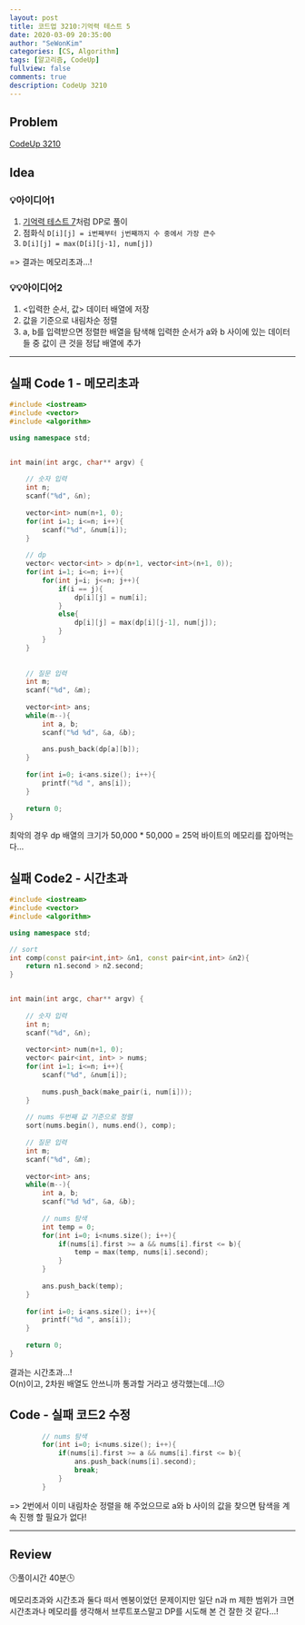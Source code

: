 ```yaml
---
layout: post
title: 코드업 3210:기억력 테스트 5
date: 2020-03-09 20:35:00
author: "SeWonKim"
categories: [CS, Algorithm]
tags: [알고리즘, CodeUp]
fullview: false
comments: true
description: CodeUp 3210
---
```


## Problem

[CodeUp 3210](https://codeup.kr/problem.php?id=3210)

## Idea

### 💡아이디어1

1. [기억력 테스트 7](https://sewonkimm.github.io/algorithm/2020/03/04/Q3007.htmll)처럼 DP로 풀이
2. 점화식 `D[i][j] = i번째부터 j번째까지 수 중에서 가장 큰수`
3. `D[i][j] = max(D[i][j-1], num[j])`

=> 결과는 메모리초과...!

### 💡💡아이디어2

1. <입력한 순서, 값> 데이터 배열에 저장
2. 값을 기준으로 내림차순 정렬
3. a, b를 입력받으면 정렬한 배열을 탐색해 입력한 순서가 a와 b 사이에 있는 데이터들 중 값이 큰 것을 정답 배열에 추가


---


## 실패 Code 1 - 메모리초과
```cpp
#include <iostream>
#include <vector>
#include <algorithm>

using namespace std;


int main(int argc, char** argv) {
	
	// 숫자 입력 
	int n;
	scanf("%d", &n);
	
	vector<int> num(n+1, 0);
	for(int i=1; i<=n; i++){
		scanf("%d", &num[i]);
	}
	
	// dp
	vector< vector<int> > dp(n+1, vector<int>(n+1, 0));
	for(int i=1; i<=n; i++){
		for(int j=i; j<=n; j++){
			if(i == j){
				dp[i][j] = num[i];
			}
			else{
				dp[i][j] = max(dp[i][j-1], num[j]);
			}
		}
	} 
	 
	
	// 질문 입력	
	int m;
	scanf("%d", &m);	
	
	vector<int> ans;
	while(m--){
		int a, b;
		scanf("%d %d", &a, &b);
		
		ans.push_back(dp[a][b]);
	}
	
	for(int i=0; i<ans.size(); i++){
		printf("%d ", ans[i]);
	}
	
	return 0;
}
```

최악의 경우 dp 배열의 크기가 50,000 * 50,000 = 25억 바이트의 메모리를 잡아먹는다...      

## 실패 Code2 - 시간초과 
```cpp
#include <iostream>
#include <vector>
#include <algorithm>

using namespace std;

// sort 
int comp(const pair<int,int> &n1, const pair<int,int> &n2){
	return n1.second > n2.second;
} 


int main(int argc, char** argv) {
	
	// 숫자 입력 
	int n;
	scanf("%d", &n);
	
	vector<int> num(n+1, 0);
	vector< pair<int, int> > nums;
	for(int i=1; i<=n; i++){
		scanf("%d", &num[i]);
		
		nums.push_back(make_pair(i, num[i]));
	}
	
	// nums 두번째 값 기준으로 정렬
	sort(nums.begin(), nums.end(), comp); 
	
	// 질문 입력	
	int m;
	scanf("%d", &m);	
	
	vector<int> ans;
	while(m--){
		int a, b;
		scanf("%d %d", &a, &b);
		
		// nums 탐색
		int temp = 0;
		for(int i=0; i<nums.size(); i++){
			if(nums[i].first >= a && nums[i].first <= b){
				temp = max(temp, nums[i].second);
			}
		} 
		
		ans.push_back(temp);
	}
	
	for(int i=0; i<ans.size(); i++){
		printf("%d ", ans[i]);
	}
	
	return 0;
}
```
결과는 시간초과...!      
O(n)이고, 2차원 배열도 안쓰니까 통과할 거라고 생각했는데...!😕 



## Code - 실패 코드2 수정
```cpp
		// nums 탐색
		for(int i=0; i<nums.size(); i++){
			if(nums[i].first >= a && nums[i].first <= b){
				ans.push_back(nums[i].second);
				break;
			}
		} 
```


=> 2번에서 이미 내림차순 정렬을 해 주었으므로 a와 b 사이의 값을 찾으면 탐색을 계속 진행 할 필요가 없다!


---


## Review

🕒풀이시간 40분🕒 

메모리초과와 시간초과 둘다 떠서 멘붕이었던 문제이지만 일단 n과 m 제한 범위가 크면 시간초과나 메모리를 생각해서 브루트포스말고 DP를 시도해 본 건 잘한 것 같다...!
